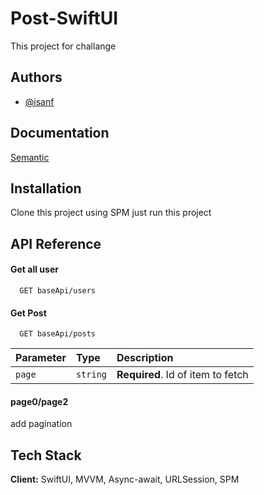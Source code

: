 
# Post-SwiftUI

This project for challange

## Authors

- [@isanf](https://www.github.com/isha93)


## Documentation

[Semantic](https://github.com/semantic-release/semantic-release) 


## Installation

Clone this project using SPM just run this project
    
## API Reference

#### Get all user

```http
  GET baseApi/users
```
#### Get Post

```http
  GET baseApi/posts
```

| Parameter | Type     | Description                       |
| :-------- | :------- | :-------------------------------- |
| `page`      | `string` | **Required**. Id of item to fetch |

#### page0/page2

add pagination


## Tech Stack

**Client:** SwiftUI, MVVM, Async-await, URLSession, SPM



